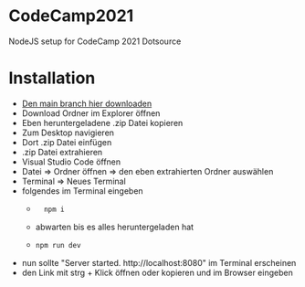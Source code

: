 # CodeCamp2021
NodeJS setup for CodeCamp 2021 Dotsource

# Installation

* [Den main branch hier downloaden](https://github.com//opester-dotsource/CodeCamp2021/archive/refs/heads/main.zip)
* Download Ordner im Explorer öffnen
* Eben heruntergeladene .zip Datei kopieren
* Zum Desktop navigieren
* Dort .zip Datei einfügen
* .zip Datei extrahieren
* Visual Studio Code öffnen
* Datei => Ordner öffnen => den eben extrahierten Ordner auswählen
* Terminal => Neues Terminal
* folgendes im Terminal eingeben
    * ```bash
        npm i
        ```
    * abwarten bis es alles heruntergeladen hat
    *   ```bash
        npm run dev
        ```
* nun sollte "Server started. http://localhost:8080" im Terminal erscheinen
* den Link mit strg + Klick öffnen oder kopieren und im Browser eingeben



